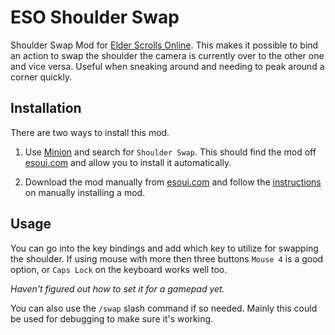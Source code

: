 ESO Shoulder Swap
=================

Shoulder Swap Mod for [Elder Scrolls Online](http://www.elderscrollsonline.com). This makes it possible to bind an action to swap the shoulder the camera is currently over to the other one and vice versa. Useful when sneaking around and needing to peak around a corner quickly.

Installation
------------

There are two ways to install this mod.

1. Use [Minion](http://minion.mmoui.com/) and search for `Shoulder Swap`. This should find the mod off [esoui.com](http://esoui.com) and allow you to install it automatically.

2. Download the mod manually from [esoui.com](http://esoui.com) and follow the [instructions](http://www.esoui.com/forums/faq.php?faq=install#faq_howto_install) on manually installing a mod.

Usage
-----

You can go into the key bindings and add which key to utilize for swapping the shoulder. If using mouse with more then three buttons `Mouse 4` is a good option, or `Caps Lock` on the keyboard works well too.

*Haven't figured out how to set it for a gamepad yet.*

You can also use the `/swap` slash command if so needed. Mainly this could be used for debugging to make sure it's working.
